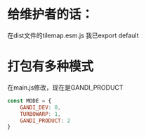 # 给维护者的话：
在dist文件的tilemap.esm.js
我已export default

# 打包有多种模式
在main.js修改，现在是GANDI_PRODUCT
```js
const MODE = {
    GANDI_DEV: 0,
    TURBOWARP: 1,
    GANDI_PRODUCT: 2
}
```